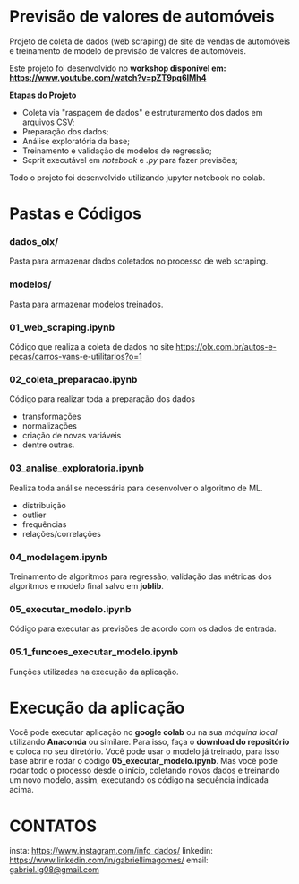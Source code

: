 # Previsão de valores de automóveis
Projeto de coleta de dados (web scraping) de site de vendas de automóveis e treinamento de modelo de previsão de valores de automóveis.

Este projeto foi desenvolvido no **workshop disponível em: https://www.youtube.com/watch?v=pZT9pq6lMh4**

**Etapas do Projeto**
* Coleta via "raspagem de dados" e estruturamento dos dados em arquivos CSV;
* Preparação dos dados;
* Análise exploratória da base;
* Treinamento e validação de modelos de regressão;
* Scprit executável em *notebook* e *.py* para fazer previsões;

Todo o projeto foi desenvolvido utilizando jupyter notebook no colab.

# Pastas e Códigos
### dados_olx/
Pasta para armazenar dados coletados no processo de web scraping.

### modelos/
Pasta para armazenar modelos treinados.

### 01_web_scraping.ipynb
Código que realiza a coleta de dados no site https://olx.com.br/autos-e-pecas/carros-vans-e-utilitarios?o=1

### 02_coleta_preparacao.ipynb
Código para realizar toda a preparação dos dados
* transformações
* normalizações
* criação de novas variáveis
* dentre outras.

### 03_analise_exploratoria.ipynb
Realiza toda análise necessária para desenvolver o algoritmo de ML.
- distribuição
- outlier
- frequências
- relações/correlações

### 04_modelagem.ipynb
Treinamento de algoritmos para regressão, validação das métricas dos algoritmos e modelo final salvo em **joblib**.

### 05_executar_modelo.ipynb
Código para executar as previsões de acordo com os dados de entrada.

### 05.1_funcoes_executar_modelo.ipynb
Funções utilizadas na execução da aplicação.

# Execução da aplicação
Você pode executar aplicação no **google colab** ou na sua *máquina local* utilizando **Anaconda** ou similare.
Para isso, faça o **download do repositório** e coloca no seu diretório. Você pode usar o modelo já treinado, para isso base abrir e rodar o código **05_executar_modelo.ipynb**. 
Mas você pode rodar todo o processo desde o início, coletando novos dados e treinando um novo modelo, assim, executando os código na sequência indicada acima.


# **CONTATOS**
insta: https://www.instagram.com/info_dados/
linkedin: https://www.linkedin.com/in/gabriellimagomes/
email: gabriel.lg08@gmail.com


